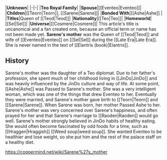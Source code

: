 |**Unknown**|
|-|-|
|**Teo Royal Family**|
|**Spouse**|[[Eventeo\|Eventeo]]|
|**Children**|[[Teorn\|Teorn]], [[Sarene\|Sarene]]|
|**Bonded With**|[[Ashe\|Ashe]] |
|**Titles**|Queen of [[Teod\|Teod]]|
|**Nationality**|[[Teo\|Teo]]|
|**Homeworld**|[[Sel\|Sel]]|
|**Universe**|[[Cosmere\|Cosmere]]|
This article's title is uncanonical and a fan created one, because an official term or name has not been made yet.
**Sarene's mother** was the Queen of [[Teod\|Teod]] and wife of [[Eventeo\|Eventeo]] on [[Sel\|Sel]] during the [[Late Era\|Late Era]]. She is never named in the text of [[Elantris (book)\|Elantris]].

## History
Sarene's mother was the daughter of a Teo diplomat. Due to her father's profession, she spent much of her childhood living in [[JinDo\|JinDo]] and was heavily influenced by the JinDo culture and way of life. At some point, [[Ashe\|Ashe]] was Passed to Sarene's mother. She was a very intelligent woman, which was one of the things that drew Eventeo to her. Eventually they were married, and Sarene's mother gave birth to [[Teorn\|Teorn]] and [[Sarene\|Sarene]]. When Sarene was born, her mother Passed Ashe to her.
Sarene's mother was very concerned over Sarene's happiness, and often prayed for her and that Sarene's marriage to [[Raoden\|Raoden]] would go well.
Sarene's mother strongly believed in JinDo habits of healthy eating. She would often become fascinated by odd foods for a time, such as [[Hraggen\|Hraggish]] [[Weed soup\|weed soup]]. She wanted Eventeo to be healthier and lose weight, so she put him and the rest of the palace staff on a healthy diet.



https://coppermind.net/wiki/Sarene%27s_mother